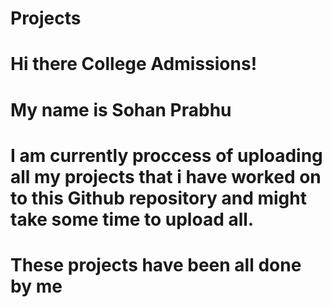 # Projects

# Hi there College Admissions!
# My name is Sohan Prabhu
# I am currently proccess of uploading all my projects that i have worked on to this Github repository and might take some time to upload all.
# These projects have been all done by me 

